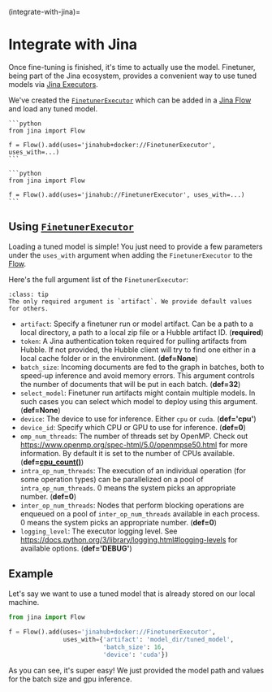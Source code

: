 (integrate-with-jina)=
# Integrate with Jina

Once fine-tuning is finished, it's time to actually use the model. 
Finetuner, being part of the Jina ecosystem, provides a convenient way to use tuned models via [Jina Executors](https://docs.jina.ai/fundamentals/executor/).

We've created the [`FinetunerExecutor`](https://hub.jina.ai/executor/13dzxycc) which can be added in a [Jina Flow](https://docs.jina.ai/fundamentals/flow/) and load any tuned model. 

````{tab} via Docker image (recommended)
```python
from jina import Flow
	
f = Flow().add(uses='jinahub+docker://FinetunerExecutor', uses_with=...)
```
````
````{tab} via source code
```python
from jina import Flow
	
f = Flow().add(uses='jinahub://FinetunerExecutor', uses_with=...)
```
````

## Using [`FinetunerExecutor`](https://hub.jina.ai/executor/13dzxycc)

Loading a tuned model is simple! You just need to provide a few parameters under the `uses_with` argument when adding the `FinetunerExecutor` to the [Flow]((https://docs.jina.ai/fundamentals/flow/)).

Here's the full argument list of the `FinetunerExecutor`:

```{admonition} FinetunerExecutor parameters
:class: tip
The only required argument is `artifact`. We provide default values for others.
```

* `artifact`: Specify a finetuner run or model artifact. Can be a path to a
        local directory, a path to a local zip file or a Hubble artifact ID. (**required**)
* `token`: A Jina authentication token required for pulling artifacts from
        Hubble. If not provided, the Hubble client will try to find one either in a
        local cache folder or in the environment. (**def=None**)
* `batch_size`: Incoming documents are fed to the graph in batches, both to
        speed-up inference and avoid memory errors. This argument controls the number
        of documents that will be put in each batch. (**def=32**)
* `select_model`: Finetuner run artifacts might contain multiple models. In such
        cases you can select which model to deploy using this argument. (**def=None**)
* `device`: The device to use for inference. Either `cpu` or `cuda`. (**def='cpu'**)
* `device_id`: Specify which CPU or GPU to use for inference. (**def=0**)
* `omp_num_threads`: The number of threads set by OpenMP. Check out
        https://www.openmp.org/spec-html/5.0/openmpse50.html for more information. By
        default it is set to the number of CPUs available. (**def=[cpu_count()](https://docs.python.org/3/library/multiprocessing.html#multiprocessing.cpu_count)**)
* `intra_op_num_threads`: The execution of an individual operation (for some
        operation types) can be parallelized on a pool of `intra_op_num_threads`. 0
        means the system picks an appropriate number. (**def=0**)
* `inter_op_num_threads`: Nodes that perform blocking operations are enqueued
        on a pool of `inter_op_num_threads` available in each process. 0 means
        the system picks an appropriate number. (**def=0**)
* `logging_level`: The executor logging level. See
        https://docs.python.org/3/library/logging.html#logging-levels for available
        options. (**def='DEBUG'**)


## Example
Let's say we want to use a tuned model that is already stored on our local machine.

```python
from jina import Flow
	
f = Flow().add(uses='jinahub+docker://FinetunerExecutor', 
               uses_with={'artifact': 'model_dir/tuned_model',
                          'batch_size': 16,
                          'device': 'cuda'})
```
 As you can see, it's super easy! We just provided the model path and values for the batch size and gpu inference.